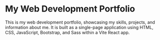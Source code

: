 # My Web Development Portfolio

This is my web development portfolio, showcasing my skills, projects, and information about me. It is built as a single-page application using HTML, CSS, JavaScript, Bootstrap, and Sass within a Vite React app.
